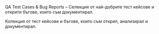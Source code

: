 QA Test Cases &amp; Bug Reports – Селекция от най-добрите тест кейсове и открити бъгове, които съм документирал.

Колекция от тест кейсове и бъгове, които съм открил, анализирал и документирал.
